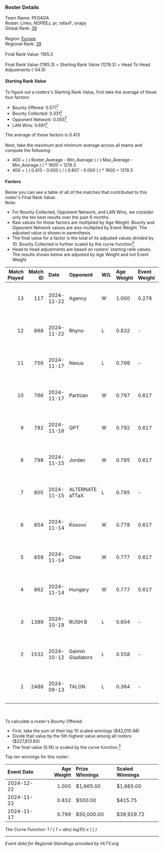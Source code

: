 ### Roster Details<br />
Team Name: PEGADA<br />
Roster: Linko, NOPEEJ, pr, rafaxF, snapy<br />
Global Rank: [39](../../standings_global_2025_01_16.md)<br />
<br />
Region: [Europe]( ../../standings_europe_2025_01_16.md)<br />
Regional Rank: [28]( ../../standings_europe_2025_01_16.md)<br />
<br />
Final Rank Value:  1165.3<br />
<br />
Final Rank Value (1165.3) = Starting Rank Value (1219.3) + Head To Head Adjustments (-54.0)<br />

#### Starting Rank Value<br />
To figure out a rosters's Starting Rank Value, first take the average of these four factors:<br />
- Bounty Offered: 0.577[<sup>1</sup>](#table2)
- Bounty Collected: 0.331[<sup>2</sup>](#table1)
- Opponent Network: 0.055[<sup>2</sup>](#table1)
- LAN Wins: 0.691[<sup>2</sup>](#table1)

The average of these factors is 0.413<br />
<br />
Next, take the maximum and minimum average across all teams and compute the following:<br />
- 400 + ( ( Roster_Average - Min_Average ) / ( Max_Average - Min_Average ) ) * 1600 = 1219.3
- 400 + ( ( 0.413 - 0.000 ) / ( 0.807 - 0.000 ) ) * 1600 = 1219.3


#### Factors<br />
Below you can see a table of all of the matches that contributed to this roster's Final Rank Value.<br />
Note:<br />

- For Bounty Collected, Opponent Network, and LAN Wins, we consider only the ten best results over the past 6 months.
- Raw values for those factors are multiplied by Age Weight. Bounty and Opponent Network values are also multiplied by Event Weight. The adjusted value is shown in parenthesis.
- The final value for a factor is the total of its adjusted values divided by 10. Bounty Collected is further scaled by the curve function[<sup>3</sup>](#curveFunction)
- Head to head adjustments are based on rosters' starting rank values. The results shown below are adjusted by Age Weight and not Event Weight
<span id="table1"></span><br />


| Match Played | Match ID | Date       | Opponent          | W/L | Age Weight | Event Weight | Bounty Collected | Opponent Network | LAN Wins  | H2H Adj. | Roster                             |
| -: | -: | :- | :- | :- | :- | :- | :- | :- | :- | -: | :- |
|           13 |      117 | 2024-12-22 | Agency            | W   | 1.000      | 0.278        | 0.007 (0.002)    | 0.000 (0.000)    | 1 (1.000) |     1.01 | Linko, NOPEEJ, pr, rafaxF, snapy   |
|           12 |      668 | 2024-11-22 | Rhyno             | L   | 0.832      | -            | -                | -                | -         |   -18.98 | krazy, NOPEEJ, rafaxF, snapy, TMKj |
|           11 |      756 | 2024-11-17 | Nexus             | L   | 0.799      | -            | -                | -                | -         |    -8.52 | krazy, NOPEEJ, rafaxF, snapy, TMKj |
|           10 |      766 | 2024-11-17 | Partizan          | W   | 0.797      | 0.617        | 0.115 (0.057)    | 0.459 (0.226)    | 1 (0.797) |    13.04 | krazy, NOPEEJ, rafaxF, snapy, TMKj |
|            9 |      782 | 2024-11-16 | QPT               | W   | 0.792      | 0.617        | 0.072 (0.035)    | 0.259 (0.126)    | 1 (0.792) |    13.32 | krazy, NOPEEJ, rafaxF, snapy, TMKj |
|            8 |      798 | 2024-11-15 | Jordan            | W   | 0.785      | 0.617        | 0.000 (0.000)    | 0.038 (0.018)    | 1 (0.785) |     0.45 | krazy, NOPEEJ, rafaxF, snapy, TMKj |
|            7 |      805 | 2024-11-15 | ALTERNATE aTTaX   | L   | 0.785      | -            | -                | -                | -         |   -18.01 | krazy, NOPEEJ, rafaxF, snapy, TMKj |
|            6 |      854 | 2024-11-14 | Kosovo            | W   | 0.778      | 0.617        | 0.000 (0.000)    | 0.106 (0.051)    | 1 (0.778) |     0.76 | krazy, NOPEEJ, rafaxF, snapy, TMKj |
|            5 |      858 | 2024-11-14 | Chile             | W   | 0.777      | 0.617        | 0.000 (0.000)    | 0.077 (0.037)    | 1 (0.777) |     0.51 | krazy, NOPEEJ, rafaxF, snapy, TMKj |
|            4 |      862 | 2024-11-14 | Hungary           | W   | 0.777      | 0.617        | 0.003 (0.002)    | 0.188 (0.090)    | 1 (0.777) |     3.85 | krazy, NOPEEJ, rafaxF, snapy, TMKj |
|            3 |     1389 | 2024-10-19 | RUSH B            | L   | 0.604      | -            | -                | -                | -         |   -16.35 | krazy, NOPEEJ, rafaxF, snapy, TMKj |
|            2 |     1532 | 2024-10-12 | Gaimin Gladiators | L   | 0.558      | -            | -                | -                | -         |   -14.01 | krazy, NOPEEJ, rafaxF, snapy, TMKj |
|            1 |     2488 | 2024-09-13 | TALON             | L   | 0.364      | -            | -                | -                | -         |   -11.07 | Ag1l, krazy, NOPEEJ, rafaxF, snapy |

<br />
<span id="table2"></span><br />
To calculate a roster's Bounty Offered:<br />

- First, take the sum of their top 10 scaled winnings ($42,010.48)
- Divide that value by the 5th highest value among all rosters ($227,813.60)
- The final value (0.18) is scaled by the curve function.[<sup>3</sup>](#curveFunction)

Top ten winnings for this roster:<br />

| Event Date | Age Weight | Prize Winnings | Scaled Winnings |
| :- | -: | :- | :- |
| 2024-12-22 |      1.000 | $1,665.00      | $1,665.00       |
| 2024-11-22 |      0.832 | $500.00        | $415.75         |
| 2024-11-17 |      0.799 | $50,000.00     | $39,929.72      |


<span id="curveFunction"></span>_The Curve Function: 1 / ( 1 + abs( log10( x ) ) )_<br />

---
_Event data for Regional Standings provided by HLTV.org_<br />
